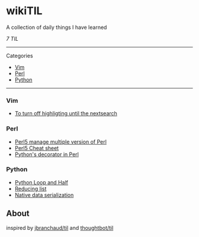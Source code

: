 # wikiTIL

A collection of daily things I have learned

_7 TIL_

---

Categories

* [Vim](#vim)
* [Perl](#perl)
* [Python](#python)

---

### Vim

- [To turn off highligting until the nextsearch](vim/highlighting.md)

### Perl

- [Perl5 manage multiple version of Perl](perl/perlbrew.md)
- [Perl5 Cheat sheet](perl/perlcheatsheet.md)
- [Python's decorator in Perl](perl/decoratorperl.md)

### Python

- [Python Loop and Half](python/loopandhalf.md)
- [Reducing list](python/reducinglist.md)
- [Native data serialization](python/pickle.md)

## About

inspired by [jbranchaud/til](https://github.com/jbranchaud/til) and  [thoughtbot/til](https://github.com/thoughtbot/til)
